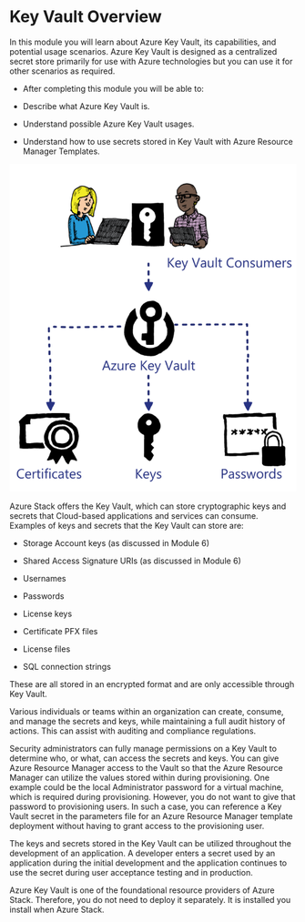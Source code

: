 # Key Vault Overview

In this module you will learn about Azure Key Vault, its capabilities, and potential usage scenarios. Azure Key Vault is designed as a centralized secret store primarily for use with Azure technologies but you can use it for other scenarios as required.

- After completing this module you will be able to:

- Describe what Azure Key Vault is.

- Understand possible Azure Key Vault usages.

- Understand how to use secrets stored in Key Vault with Azure Resource Manager Templates.

![Key Vault Overview](media/key-vault-overview.png)

Azure Stack offers the Key Vault, which can store cryptographic keys and secrets that Cloud-based applications and services can consume. Examples of keys and secrets that the Key Vault can store are:

- Storage Account keys (as discussed in Module 6)

- Shared Access Signature URIs (as discussed in Module 6)

- Usernames

- Passwords

- License keys

- Certificate PFX files

- License files

- SQL connection strings

These are all stored in an encrypted format and are only accessible through Key Vault.

Various individuals or teams within an organization can create, consume, and manage the secrets and keys, while maintaining a full audit history of actions. This can assist with auditing and compliance regulations.

Security administrators can fully manage permissions on a Key Vault to determine who, or what, can access the secrets and keys. You can give Azure Resource Manager access to the Vault so that the Azure Resource Manager can utilize the values stored within during provisioning. One example could be the local Administrator password for a virtual machine, which is required during provisioning. However, you do not want to give that password to provisioning users. In such a case, you can reference a Key Vault secret in the parameters file for an Azure Resource Manager template deployment without having to grant access to the provisioning user.

The keys and secrets stored in the Key Vault can be utilized throughout the development of an application. A developer enters a secret used by an application during the initial development and the application continues to use the secret during user acceptance testing and in production.

Azure Key Vault is one of the foundational resource providers of Azure Stack. Therefore, you do not need to deploy it separately. It is installed you install when Azure Stack.